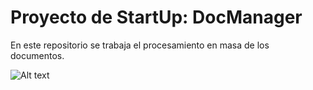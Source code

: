 # Proyecto de StartUp: DocManager

En este repositorio se trabaja el procesamiento en masa de los documentos.

![Alt text](images/ "a title")
